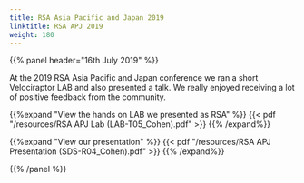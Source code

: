 ```yaml
---
title: RSA Asia Pacific and Japan 2019
linktitle: RSA APJ 2019
weight: 180
---
```



{{% panel header="16th July 2019" %}}

At the 2019 RSA Asia Pacific and Japan conference we
ran a short Velociraptor LAB and also presented a talk. We really
enjoyed receiving a lot of positive feedback from the community.

{{%expand "View the hands on LAB we presented as RSA" %}}
  {{< pdf "/resources/RSA APJ Lab (LAB-T05_Cohen).pdf" >}}
{{% /expand%}}

{{%expand "View our presentation" %}}
   {{< pdf "/resources/RSA APJ Presentation (SDS-R04_Cohen).pdf" >}}
{{% /expand%}}

{{% /panel %}}
